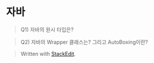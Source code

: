 # 자바 

>Q1) 자바의 원시 타입은? 

>Q2) 자바의 Wrapper 클래스는? 그리고 AutoBoxing이란?





> Written with [StackEdit](https://stackedit.io/).
<!--stackedit_data:
eyJoaXN0b3J5IjpbMTE0MzQ5NTU2N119
-->